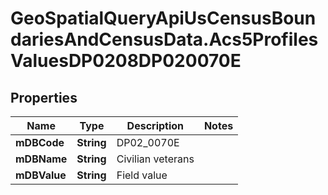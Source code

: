 # GeoSpatialQueryApiUsCensusBoundariesAndCensusData.Acs5ProfilesValuesDP0208DP020070E

## Properties

Name | Type | Description | Notes
------------ | ------------- | ------------- | -------------
**mDBCode** | **String** | DP02_0070E | 
**mDBName** | **String** | Civilian veterans | 
**mDBValue** | **String** | Field value | 


